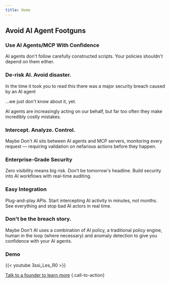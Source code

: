 ```yaml
---
title: Home
---
```


## Avoid AI Agent Footguns
### Use AI Agents/MCP With Confidence

AI agents don't follow carefully constructed scripts. Your policies shouldn't depend on them either.

### De-risk AI. Avoid disaster.

In the time it took you to read this there was a major security breach caused by an AI agent

...we just don't know about it, yet.

AI agents are increasingly acting on our behalf, but far too often they make incredibly costly mistakes.

### Intercept. Analyze. Control.

Maybe Don't AI sits between AI agents and MCP servers, monitoring every request — requiring validation on nefarious actions before they happen.

### Enterprise-Grade Security

Zero visibility means big risk. Don't be tomorrow's headline. Build security into AI workflows with real-time auditing.

### Easy Integration

Plug-and-play APIs. Start intercepting AI activity in minutes, not months. See everything and stop bad AI actors in real time.

### Don't be the breach story.

Maybe Don't AI uses a combination of AI policy, a traditional policy engine, human in the loop (where necessary) and anomaly detection to give you confidence with your AI agents.

### Demo
{{< youtube 3ssi_Les_R0 >}}

[Talk to a founder to learn more](https://cal.com/kmillermd/30min)
{.call-to-action}

